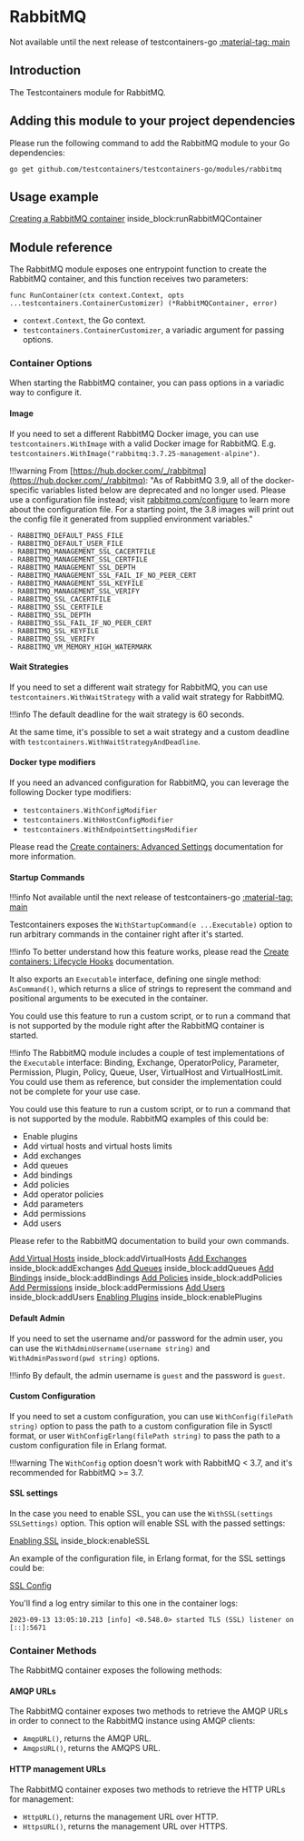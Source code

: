 # RabbitMQ

Not available until the next release of testcontainers-go <a href="https://github.com/testcontainers/testcontainers-go"><span class="tc-version">:material-tag: main</span></a>

## Introduction

The Testcontainers module for RabbitMQ.

## Adding this module to your project dependencies

Please run the following command to add the RabbitMQ module to your Go dependencies:

```
go get github.com/testcontainers/testcontainers-go/modules/rabbitmq
```

## Usage example

<!--codeinclude-->
[Creating a RabbitMQ container](../../modules/rabbitmq/examples_test.go) inside_block:runRabbitMQContainer
<!--/codeinclude-->

## Module reference

The RabbitMQ module exposes one entrypoint function to create the RabbitMQ container, and this function receives two parameters:

```golang
func RunContainer(ctx context.Context, opts ...testcontainers.ContainerCustomizer) (*RabbitMQContainer, error)
```

- `context.Context`, the Go context.
- `testcontainers.ContainerCustomizer`, a variadic argument for passing options.

### Container Options

When starting the RabbitMQ container, you can pass options in a variadic way to configure it.

#### Image

If you need to set a different RabbitMQ Docker image, you can use `testcontainers.WithImage` with a valid Docker image
for RabbitMQ. E.g. `testcontainers.WithImage("rabbitmq:3.7.25-management-alpine")`.

!!!warning
    From [https://hub.docker.com/_/rabbitmq](https://hub.docker.com/_/rabbitmq): "As of RabbitMQ 3.9, all of the docker-specific variables listed below are deprecated and no longer used. Please use a configuration file instead; visit [rabbitmq.com/configure](https://rabbitmq.com/configure) to learn more about the configuration file. For a starting point, the 3.8 images will print out the config file it generated from supplied environment variables."

    - RABBITMQ_DEFAULT_PASS_FILE
    - RABBITMQ_DEFAULT_USER_FILE
    - RABBITMQ_MANAGEMENT_SSL_CACERTFILE
    - RABBITMQ_MANAGEMENT_SSL_CERTFILE
    - RABBITMQ_MANAGEMENT_SSL_DEPTH
    - RABBITMQ_MANAGEMENT_SSL_FAIL_IF_NO_PEER_CERT
    - RABBITMQ_MANAGEMENT_SSL_KEYFILE
    - RABBITMQ_MANAGEMENT_SSL_VERIFY
    - RABBITMQ_SSL_CACERTFILE
    - RABBITMQ_SSL_CERTFILE
    - RABBITMQ_SSL_DEPTH
    - RABBITMQ_SSL_FAIL_IF_NO_PEER_CERT
    - RABBITMQ_SSL_KEYFILE
    - RABBITMQ_SSL_VERIFY
    - RABBITMQ_VM_MEMORY_HIGH_WATERMARK

#### Wait Strategies

If you need to set a different wait strategy for RabbitMQ, you can use `testcontainers.WithWaitStrategy` with a valid wait strategy
for RabbitMQ.

!!!info
    The default deadline for the wait strategy is 60 seconds.

At the same time, it's possible to set a wait strategy and a custom deadline with `testcontainers.WithWaitStrategyAndDeadline`.

#### Docker type modifiers

If you need an advanced configuration for RabbitMQ, you can leverage the following Docker type modifiers:

- `testcontainers.WithConfigModifier`
- `testcontainers.WithHostConfigModifier`
- `testcontainers.WithEndpointSettingsModifier`

Please read the [Create containers: Advanced Settings](../features/creating_container.md#advanced-settings) documentation for more information.

#### Startup Commands

!!!info
    Not available until the next release of testcontainers-go <a href="https://github.com/testcontainers/testcontainers-go"><span class="tc-version">:material-tag: main</span></a>

Testcontainers exposes the `WithStartupCommand(e ...Executable)` option to run arbitrary commands in the container right after it's started.

!!!info
    To better understand how this feature works, please read the [Create containers: Lifecycle Hooks](../../features/creating_container/#lifecycle-hooks) documentation.

It also exports an `Executable` interface, defining one single method: `AsCommand()`, which returns a slice of strings to represent the command and positional arguments to be executed in the container.

You could use this feature to run a custom script, or to run a command that is not supported by the module right after the RabbitMQ container is started.

!!!info
    The RabbitMQ module includes a couple of test implementations of the `Executable` interface: Binding, Exchange, OperatorPolicy, Parameter, Permission, Plugin, Policy, Queue, User, VirtualHost and VirtualHostLimit. You could use them as reference, but consider the implementation could not be complete for your use case.

You could use this feature to run a custom script, or to run a command that is not supported by the module. RabbitMQ examples of this could be:

- Enable plugins
- Add virtual hosts and virtual hosts limits
- Add exchanges
- Add queues
- Add bindings
- Add policies
- Add operator policies
- Add parameters
- Add permissions
- Add users

Please refer to the RabbitMQ documentation to build your own commands.

<!--codeinclude-->
[Add Virtual Hosts](../../modules/rabbitmq/rabbitmq_test.go) inside_block:addVirtualHosts
[Add Exchanges](../../modules/rabbitmq/rabbitmq_test.go) inside_block:addExchanges
[Add Queues](../../modules/rabbitmq/rabbitmq_test.go) inside_block:addQueues
[Add Bindings](../../modules/rabbitmq/rabbitmq_test.go) inside_block:addBindings
[Add Policies](../../modules/rabbitmq/rabbitmq_test.go) inside_block:addPolicies
[Add Permissions](../../modules/rabbitmq/rabbitmq_test.go) inside_block:addPermissions
[Add Users](../../modules/rabbitmq/rabbitmq_test.go) inside_block:addUsers
[Enabling Plugins](../../modules/rabbitmq/rabbitmq_test.go) inside_block:enablePlugins
<!--/codeinclude-->

#### Default Admin

If you need to set the username and/or password for the admin user, you can use the `WithAdminUsername(username string)` and `WithAdminPassword(pwd string)` options.

!!!info
    By default, the admin username is `guest` and the password is `guest`.

#### Custom Configuration

If you need to set a custom configuration, you can use `WithConfig(filePath string)` option to pass the path to a custom configuration file in Sysctl format, or user `WithConfigErlang(filePath string)` to pass the path to a custom configuration file in Erlang format.

!!!warning
    The `WithConfig` option doesn't work with RabbitMQ &lt; 3.7, and it's recommended for RabbitMQ &gt;= 3.7.

#### SSL settings

In the case you need to enable SSL, you can use the `WithSSL(settings SSLSettings)` option. This option will enable SSL with the passed settings:

<!--codeinclude-->
[Enabling SSL](../../modules/rabbitmq/examples_test.go) inside_block:enableSSL
<!--/codeinclude-->

An example of the configuration file, in Erlang format, for the SSL settings could be:

<!--codeinclude-->
[SSL Config](../../modules/rabbitmq/testdata/rabbitmq-custom-tls.config)
<!--/codeinclude-->

You'll find a log entry similar to this one in the container logs:

```
2023-09-13 13:05:10.213 [info] <0.548.0> started TLS (SSL) listener on [::]:5671
```

### Container Methods

The RabbitMQ container exposes the following methods:

#### AMQP URLs

The RabbitMQ container exposes two methods to retrieve the AMQP URLs in order to connect to the RabbitMQ instance using AMQP clients:

- `AmqpURL()`, returns the AMQP URL.
- `AmqpsURL()`, returns the AMQPS URL.

#### HTTP management URLs

The RabbitMQ container exposes two methods to retrieve the HTTP URLs for management:

- `HttpURL()`, returns the management URL over HTTP.
- `HttpsURL()`, returns the management URL over HTTPS.
